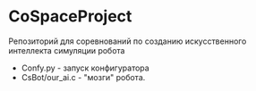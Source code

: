 # CoSpaceProject
Репозиторий для соревнований по созданию искусственного интеллекта симуляции робота

 - Confy.py - запуск конфигуратора
 - СsBot/our_ai.c - "мозги" робота.

